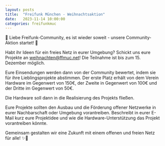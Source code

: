 ```yaml
---
layout: posts
title:  "Freifunk München - Weihnachtsaktion"
date:   2023-11-14 10:00:00
categories: freifunkmuc
---
```


🌟 Liebe Freifunk-Community, es ist wieder soweit - unsere Community-Aktion startet! 🌟

Habt ihr Ideen für ein freies Netz in eurer Umgebung? Schickt uns eure Projekte an [weihnachten@ffmuc.net](mailto:weihnachten@ffmuc.net)! Die Teilnahme ist bis zum 15. Dezember möglich.

Eure Einsendungen werden dann von der Community bewertet, indem sie für ihre Lieblingsprojekte abstimmen. Der erste Platz erhält von dem Verein Hardware im Gegenwert von 150€, der Zweite in Gegenwert von 100€ und der Dritte im Gegenwert von 50€.

Die Hardware soll dann in die Realisierung des Projekts fließen.

Eure Projekte sollten den Ausbau und die Förderung offener Netzwerke in eurer Nachbarschaft oder Umgebung vorantreiben. 
Beschreibt in eurer E-Mail kurz eure Projektidee und wie die Hardware-Unterstützung das Projekt vorantreiben könnte.

Gemeinsam gestalten wir eine Zukunft mit einem offenen und freien Netz für alle! ✨🤝
